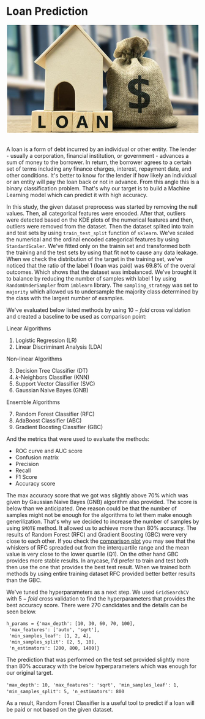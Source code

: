 # Loan Prediction

<div align='center'>
    <img src="loan.jpeg" width=500/>
    <br/><br/>
</div>

A loan is a form of debt incurred by an individual or other entity. The lender - usually a corporation, financial institution, or government - advances a sum of money to the borrower. In return, the borrower agrees to a certain set of terms including any finance charges, interest, repayment date, and other conditions. It's better to know for the lender if how likely an individual or an entity will pay the loan back or not in advance. From this angle this is a binary classification problem. That's why our target is to build a Machine Learning model which can predict it with high accuracy.

In this study, the given dataset preprocess was started by removing the null values. Then, all categorical features were encoded. After that, outliers were detected based on the KDE plots of the numerical features and then, outliers were removed from the dataset. Then the dataset splited into train and test sets by using `train_test_split` function of `sklearn`. We've scaled the numerical and the ordinal encoded categorical features by using `StandardScaler`. We've fitted only on the trainin set and transformed both the training and the test sets by using that fit not to cause any data leakage. When we check the distribution of the target in the training set, we've noticed that the ratio of the label 1 (loan was paid) was 69.8% of the overal outcomes. Which shows that the dataset was imbalanced. We've brought it to balance by reducing the number of samples with label 1 by using `RandomUnderSampler` from `imblearn` library. The `sampling_strategy` was set to `majority` which allowed us to undersample the majority class determined by the class with the largest number of examples.

We've evaluated below listed methods by using $10-fold$ cross validation and created a baseline to be used as comparison point:

Linear Algorithms

1. Logistic Regression (LR)
2. Linear Discriminant Analysis (LDA)

Non-linear Algorithms

3. Decision Tree Classifier (DT)
4. $k$-Neighbors Classifier (KNN)
5. Support Vector Classifier (SVC)
6. Gaussian Naive Bayes (GNB)

Ensemble Algorithms 

7. Random Forest Classifier (RFC)
8. AdaBoost Classifier (ABC)
9. Gradient Boosting Classifier (GBC)

And the metrics that were used to evaluate the methods:
- ROC curve and AUC score
- Confusion matrix
- Precision
- Recall
- F1 Score
- Accuracy score

The max accuracy score that we got was slightly above 70% which was given by Gaussian Naive Bayes (GNB) algorithm also provided. The score is below than we anticipated. One reason could be that the number of samples might not be enough for the algorithms to let them make enough generilization. That's why we decided to increase the number of samples by using `SMOTE` method. It allowed us to achieve more than 80% accuracy. The results of Random Forest (RFC) and Gradient Boosting (GBC) were very close to each other. If you check the [comparison plot](Loan_Prediction.ipynb#smoteresults) you may see that the whiskers of RFC spreaded out from the interquartile range and the mean value is very close to the lower quartile (Q1). On the other hand GBC provides more stable results. In anycase, I'd prefer to train and test both then use the one that provides the best test result. When we trained both methods by using entire training dataset RFC provided better better results than the GBC.

We've tuned the hyperparameters as a next step. We used `GridSearchCV` with $5-fold$ cross validation to find the hyperparameters that provides the best accuracy score. There were 270 candidates and the details can be seen below.

````
h_params = {'max_depth': [10, 30, 60, 70, 100],
 'max_features': ['auto', 'sqrt'],
 'min_samples_leaf': [1, 2, 4],
 'min_samples_split': [2, 5, 10],
 'n_estimators': [200, 800, 1400]}
````

The prediction that was performed on the test set provided slightly more than 80% accuracy with the below hyperparameters which was enough for our original target.

`'max_depth': 10, 'max_features': 'sqrt', 'min_samples_leaf': 1, 'min_samples_split': 5, 'n_estimators': 800`

As a result, Random Forest Classifier is a useful tool to predict if a loan will be paid or not based on the given dataset. 